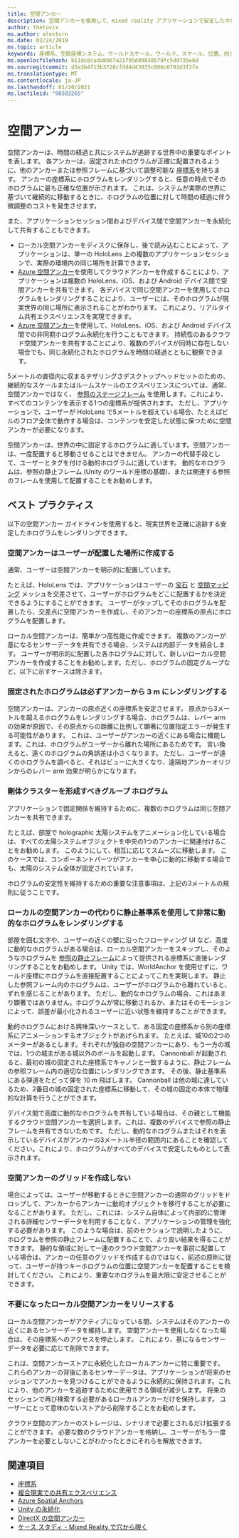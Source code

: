 ```yaml
---
title: 空間アンカー
description: 空間アンカーを使用して、mixed reality アプリケーションで安定したホログラムをレンダリングするためのベストプラクティスについて説明します。
author: thetuvix
ms.author: alexturn
ms.date: 02/24/2019
ms.topic: article
keywords: 座標系、空間座標システム、ワールドスケール、ワールド、スケール、位置、向き、アンカー、空間アンカー、ワールドロック、ワールドロック、永続化、共有、mixed reality ヘッドセット、windows mixed reality ヘッドセット、仮想リアリティヘッドセット、HoloLens
ms.openlocfilehash: b11dc8cada8b67a21795dd9838579fc5dd735e6d
ms.sourcegitcommit: d3a3b4f13b3728cfdd4d43035c806c0791d3f2fe
ms.translationtype: MT
ms.contentlocale: ja-JP
ms.lasthandoff: 01/20/2021
ms.locfileid: "98583265"
---
```

# <a name="spatial-anchors"></a>空間アンカー

空間アンカーは、時間の経過と共にシステムが追跡する世界中の重要なポイントを表します。 各アンカーは、固定されたホログラムが正確に配置されるように、他のアンカーまたは参照フレームに基づいて調整可能な [座標系](coordinate-systems.md)を持ちます。  アンカーの座標系にホログラムをレンダリングすると、任意の時点でそのホログラムに最も正確な位置が示されます。 これは、システムが実際の世界に基づいて継続的に移動するときに、ホログラムの位置に対して時間の経過に伴う微調整のコストを発生させます。

また、アプリケーションセッション間およびデバイス間で空間アンカーを永続化して共有することもできます。
* ローカル空間アンカーをディスクに保存し、後で読み込むことによって、アプリケーションは、単一の HoloLens 上の複数のアプリケーションセッションで、実際の環境内の同じ場所を計算できます。
* <a href="/azure/spatial-anchors/overview" target="_blank">Azure 空間アンカー</a>を使用してクラウドアンカーを作成することにより、アプリケーションは複数の HoloLens、iOS、および Android デバイス間で空間アンカーを共有できます。 各デバイスで同じ空間アンカーを使用してホログラムをレンダリングすることにより、ユーザーには、そのホログラムが現実世界の同じ場所に表示されることがわかります。 これにより、リアルタイム共有エクスペリエンスを実現できます。
* <a href="/azure/spatial-anchors/overview" target="_blank">Azure 空間アンカー</a>を使用して、HoloLens、iOS、および Android デバイス間での非同期ホログラム永続化を行うこともできます。 持続性のあるクラウド空間アンカーを共有することにより、複数のデバイスが同時に存在しない場合でも、同じ永続化されたホログラムを時間の経過とともに観察できます。

5メートルの直径内に収まるテザリングさデスクトップヘッドセットのための、継続的なスケールまたはルームスケールのエクスペリエンスについては、通常、空間アンカーではなく、 [参照のステージフレーム](coordinate-systems.md#stage-frame-of-reference) を使用します。これにより、すべてのコンテンツを表示する1つの座標系が提供されます。 ただし、アプリケーションで、ユーザーが HoloLens で5メートルを超えている場合、たとえばビルのフロア全体で動作する場合は、コンテンツを安定した状態に保つために空間アンカーが必要になります。

空間アンカーは、世界の中に固定するホログラムに適しています。空間アンカーは、一度配置すると移動させることはできません。 アンカーの代替手段として、ユーザーとタグを付ける動的ホログラムに適しています。 動的なホログラムは、参照の静止フレーム (Unity のワールド座標の基礎)、または関連する参照のフレームを使用して配置することをお勧めします。

## <a name="best-practices"></a>ベスト プラクティス

以下の空間アンカー ガイドラインを使用すると、現実世界を正確に追跡する安定したホログラムをレンダリングできます。

### <a name="create-spatial-anchors-where-users-place-them"></a>空間アンカーはユーザーが配置した場所に作成する

通常、ユーザーは空間アンカーを明示的に配置しています。

たとえば、HoloLens では、アプリケーションはユーザーの [宝石](gaze-and-commit.md) と [空間マッピング](spatial-mapping.md) メッシュを交差させて、ユーザーがホログラムをどこに配置するかを決定できるようにすることができます。 ユーザーがタップしてそのホログラムを配置したら、交差点に空間アンカーを作成し、そのアンカーの座標系の原点にホログラムを配置します。

ローカル空間アンカーは、簡単かつ高性能に作成できます。 複数のアンカーが基になるセンサーデータを共有できる場合、システムは内部データを結合します。 ユーザーが明示的に配置した各ホログラムに対して、新しいローカル空間アンカーを作成することをお勧めします。ただし、ホログラムの固定グループなど、以下に示すケースは除きます。

### <a name="always-render-anchored-holograms-within-3-meters-of-their-anchor"></a>固定されたホログラムは必ずアンカーから 3 m にレンダリングする

空間アンカーは、アンカーの原点近くの座標系を安定させます。 原点から3メートルを超えるホログラムをレンダリングする場合、ホログラムは、レバー arm の効果が原因で、その原点からの距離に比例して顕著に位置指定エラーが発生する可能性があります。 これは、ユーザーがアンカーの近くにある場合に機能します。これは、ホログラムがユーザーから離れた場所にあるためです。 言い換えると、遠くのホログラムの角誤差は小さくなります。 ただし、ユーザーが遠くのホログラムを調べると、それはビューに大きくなり、遠隔地アンカーオリジンからのレバー arm 効果が明らかになります。

### <a name="group-holograms-that-should-form-a-rigid-cluster"></a>剛体クラスターを形成すべきグループ ホログラム

アプリケーションで固定関係を維持するために、複数のホログラムは同じ空間アンカーを共有できます。

たとえば、部屋で holographic 太陽システムをアニメーション化している場合は、すべての太陽システムオブジェクトを中央の1つのアンカーに関連付けることをお勧めします。 このようにして、相互に応じてスムーズに移動します。 このケースでは、コンポーネントパーツがアンカーを中心に動的に移動する場合でも、太陽のシステム全体が固定されています。

ホログラムの安定性を維持するための重要な注意事項は、上記の3メートルの規則に従うことです。

### <a name="render-highly-dynamic-holograms-using-the-stationary-frame-of-reference-instead-of-a-local-spatial-anchor"></a>ローカルの空間アンカーの代わりに静止基準系を使用して非常に動的なホログラムをレンダリングする

部屋を囲む文字や、ユーザーの近くの壁に沿ったフローティング UI など、高度に動的なホログラムがある場合は、ローカル空間アンカーをスキップし、そのようなホログラムを [参照の静止フレーム](coordinate-systems.md#stationary-frame-of-reference)によって提供される座標系に直接レンダリングすることをお勧めします。 Unity では、WorldAnchor を使用せずに、ワールド座標にホログラムを直接配置することによってこれを実現します。 静止した参照フレーム内のホログラムは、ユーザーがホログラムから離れていると、ずれを感じることがあります。 ただし、動的なホログラムの場合、これはあまり顕著ではありません。ホログラムが常に移動されるか、またはそのモーションによって、誤差が最小化されるユーザーに近い状態を維持することができます。

動的ホログラムにおける興味深いケースとして、ある固定の座標系から別の座標系にアニメーションするオブジェクトがあげられます。 たとえば、城10の2つのメーターがあるとします。それぞれが独自の空間アンカーにあり、もう一方の城では、1つの城主がある城以外のボールを起動します。 Cannonball が起動されると、最初の城の固定された座標系でキャノンと一致するように、静止フレームの参照フレーム内の適切な位置にレンダリングできます。 その後、静止基準系にある弾道をたどって弾を 10 m 飛ばします。 Cannonball は他の城に達しているため、2番目の城の固定された座標系に移動して、その城の固定の本体で物理的な計算を行うことができます。

デバイス間で高度に動的なホログラムを共有している場合は、その親として機能するクラウド空間アンカーを選択します。これは、複数のデバイスで参照の静止フレームを共有できないためです。  ただし、動的なホログラムまたはそれを表示しているデバイスがアンカーの3メートル半径の範囲内にあることを確認してください。これにより、ホログラムがすべてのデバイスで安定したものとして表示されます。

### <a name="avoid-creating-a-grid-of-spatial-anchors"></a>空間アンカーのグリッドを作成しない

場合によっては、ユーザーが移動するときに空間アンカーの通常のグリッドをドロップして、アンカーからアンカーに動的オブジェクトを移行することが必要になることがあります。 ただし、これには、システム自体によって内部的に管理される詳細センサーデータを利用することなく、アプリケーションの管理を強化する必要があります。 このような場合は、前のセクションで説明したように、ホログラムを参照の静止フレームに配置することで、より良い結果を得ることができます。
静的な領域に対して一連のクラウド空間アンカーを事前に配置している場合は、アンカーの任意のグリッドを作成するのではなく、前述の原則に従って、ユーザーが持つキーホログラムの位置に空間アンカーを配置することを検討してください。 これにより、重要なホログラムを最大限に安定させることができます。

### <a name="release-local-spatial-anchors-you-no-longer-need"></a>不要になったローカル空間アンカーをリリースする

ローカル空間アンカーがアクティブになっている間、システムはそのアンカーの近くにあるセンサーデータを維持します。 空間アンカーを使用しなくなった場合は、その座標系へのアクセスを停止します。 これにより、基になるセンサーデータを必要に応じて削除できます。

これは、空間アンカーストアに永続化したローカルアンカーに特に重要です。 これらのアンカーの背後にあるセンサーデータは、アプリケーションが将来のセッションでアンカーを見つけることができるように永続的に保持されます。これにより、他のアンカーを追跡するために使用できる領域が減少します。 将来のセッションで再び検索する必要があるローカルアンカーだけを保持します。 ユーザーにとって意味のないストアから削除することをお勧めします。

クラウド空間のアンカーのストレージは、シナリオで必要とされるだけ拡張することができます。 必要な数のクラウドアンカーを格納し、ユーザーがもう一度アンカーを必要としないことがわかったときにそれらを解放できます。

## <a name="see-also"></a>関連項目

* [座標系](coordinate-systems.md)
* [複合現実での共有エクスペリエンス](../develop/platform-capabilities-and-apis/shared-experiences-in-mixed-reality.md)
* <a href="/azure/spatial-anchors" target="_blank">Azure Spatial Anchors</a>
* [Unity の永続化](../develop/unity/persistence-in-unity.md)
* [DirectX の空間アンカー](../develop/native/coordinate-systems-in-directx.md#place-holograms-in-the-world-using-spatial-anchors)
* [ケース スタディ - Mixed Reality で穴から覗く](../out-of-scope/case-study-looking-through-holes-in-your-reality.md)